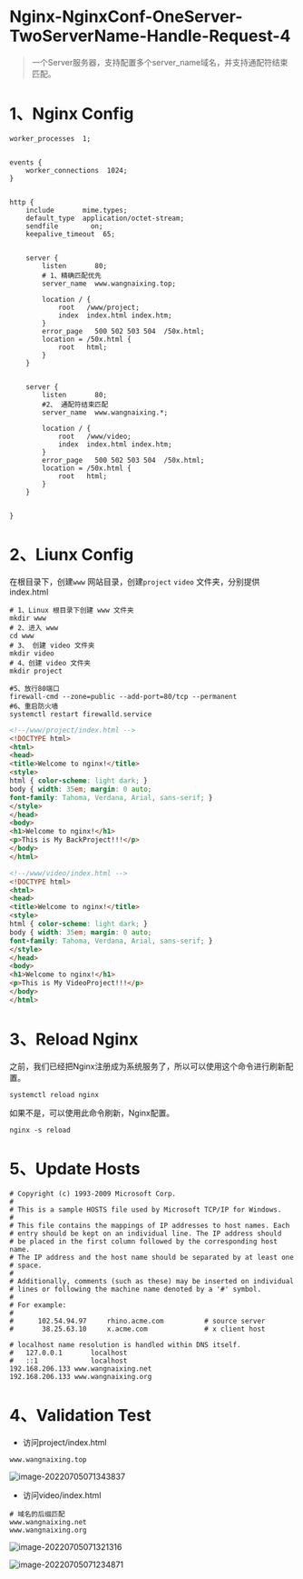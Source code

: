 # Nginx-NginxConf-OneServer-TwoServerName-Handle-Request-4

> 一个Server服务器，支持配置多个server_name域名，并支持通配符结束匹配。

# 1、Nginx Config

```nginx
worker_processes  1;


events {
    worker_connections  1024;
}


http {
    include       mime.types;
    default_type  application/octet-stream;
    sendfile        on;
    keepalive_timeout  65;
	
 
    server {
        listen       80;
        # 1、精确匹配优先
        server_name  www.wangnaixing.top;

        location / {
            root   /www/project;
            index  index.html index.htm;
        }
        error_page   500 502 503 504  /50x.html;
        location = /50x.html {
            root   html;
        }
    }

	
    server {
        listen       80;
    	#2、 通配符结束匹配
        server_name  www.wangnaixing.*;

        location / {
            root   /www/video;
            index  index.html index.htm;
        }
        error_page   500 502 503 504  /50x.html;
        location = /50x.html {
            root   html;
        }
    }


}
```

# 2、Liunx Config

在根目录下，创建`www` 网站目录，创建`project` `video` 文件夹，分别提供index.html

```shell
# 1、Linux 根目录下创建 www 文件夹
mkdir www
# 2、进入 www
cd www
# 3、 创建 video 文件夹
mkdir video
# 4、创建 video 文件夹
mkdir project

#5、放行80端口
firewall-cmd --zone=public --add-port=80/tcp --permanent
#6、重启防火墙
systemctl restart firewalld.service
```

```html
<!--/www/project/index.html -->
<!DOCTYPE html>
<html>
<head>
<title>Welcome to nginx!</title>
<style>
html { color-scheme: light dark; }
body { width: 35em; margin: 0 auto;
font-family: Tahoma, Verdana, Arial, sans-serif; }
</style>
</head>
<body>
<h1>Welcome to nginx!</h1>
<p>This is My BackProject!!!</p>
</body>
</html>
```

```html
<!--/www/video/index.html -->
<!DOCTYPE html>
<html>
<head>
<title>Welcome to nginx!</title>
<style>
html { color-scheme: light dark; }
body { width: 35em; margin: 0 auto;
font-family: Tahoma, Verdana, Arial, sans-serif; }
</style>
</head>
<body>
<h1>Welcome to nginx!</h1>
<p>This is My VideoProject!!!</p>
</body>
</html>
```

# 3、Reload Nginx

之前，我们已经把Nginx注册成为系统服务了，所以可以使用这个命令进行刷新配置。

```shell
systemctl reload nginx
```

如果不是，可以使用此命令刷新，Nginx配置。

```shell
nginx -s reload
```

# 5、Update Hosts

```properties
# Copyright (c) 1993-2009 Microsoft Corp.
#
# This is a sample HOSTS file used by Microsoft TCP/IP for Windows.
#
# This file contains the mappings of IP addresses to host names. Each
# entry should be kept on an individual line. The IP address should
# be placed in the first column followed by the corresponding host name.
# The IP address and the host name should be separated by at least one
# space.
#
# Additionally, comments (such as these) may be inserted on individual
# lines or following the machine name denoted by a '#' symbol.
#
# For example:
#
#      102.54.94.97     rhino.acme.com          # source server
#       38.25.63.10     x.acme.com              # x client host

# localhost name resolution is handled within DNS itself.
#	127.0.0.1       localhost
#	::1             localhost
192.168.206.133 www.wangnaixing.net
192.168.206.133 www.wangnaixing.org
```

# 4、Validation Test

- 访问project/index.html

```properties
www.wangnaixing.top
```

![image-20220705071343837](012-Nginx-NginxConf-OneServer-TwoServerName-Handle-Request-4.assets/image-20220705071343837.png)

- 访问video/index.html

```properties
# 域名的后缀匹配 
www.wangnaixing.net
www.wangnaixing.org
```

![image-20220705071321316](012-Nginx-NginxConf-OneServer-TwoServerName-Handle-Request-4.assets/image-20220705071321316.png)

![image-20220705071234871](012-Nginx-NginxConf-OneServer-TwoServerName-Handle-Request-4.assets/image-20220705071234871.png)